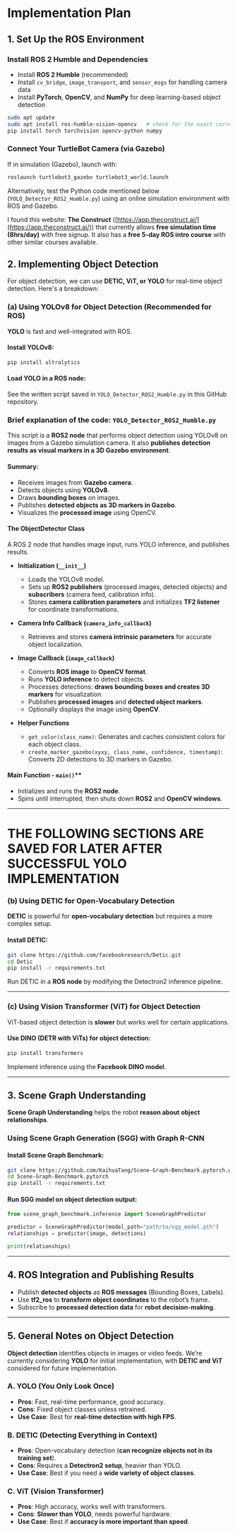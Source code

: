 # Implementation Plan

## 1. Set Up the ROS Environment

### Install ROS 2 Humble and Dependencies

- Install **ROS 2 Humble** (recommended)
- Install `cv_bridge`, `image_transport`, and `sensor_msgs` for handling camera data
- Install **PyTorch**, **OpenCV**, and **NumPy** for deep learning-based object detection

```bash
sudo apt update
sudo apt install ros-humble-vision-opencv   # check for the exact correct version for ROS 2 Humble
pip install torch torchvision opencv-python numpy
```

### Connect Your TurtleBot Camera (via Gazebo)

If in simulation (Gazebo), launch with:

```bash
roslaunch turtlebot3_gazebo turtlebot3_world.launch
```

Alternatively, test the Python code mentioned below (`YOLO_Detector_ROS2_Humble.py`) using an online simulation environment with ROS and Gazebo. 

I found this website: **The Construct** ([https://app.theconstruct.ai/](https://app.theconstruct.ai/)) that currently allows **free simulation time (8hrs/day)** with free signup. It also has a **free 5-day ROS intro course** with other similar courses available.

## 2. Implementing Object Detection

For object detection, we can use **DETIC, ViT, or YOLO** for real-time object detection. Here's a breakdown:

### (a) Using YOLOv8 for Object Detection (Recommended for ROS)

**YOLO** is fast and well-integrated with ROS.

#### Install YOLOv8:

```bash
pip install ultralytics
```

#### Load YOLO in a ROS node:

See the written script saved in `YOLO_Detector_ROS2_Humble.py` in this GitHub repository.

### Brief explanation of the code: `YOLO_Detector_ROS2_Humble.py`

This script is a **ROS2 node** that performs object detection using YOLOv8 on images from a Gazebo simulation camera. It also **publishes detection results as visual markers in a 3D Gazebo environment**.

#### Summary:

- Receives images from **Gazebo camera**.
- Detects objects using **YOLOv8**.
- Draws **bounding boxes** on images.
- Publishes **detected objects as 3D markers in Gazebo**.
- Visualizes the **processed image** using OpenCV.

#### The **ObjectDetector** Class

A ROS 2 node that handles image input, runs YOLO inference, and publishes results.

- **Initialization (`__init__`)**
  - Loads the YOLOv8 model.
  - Sets up **ROS2 publishers** (processed images, detected objects) and **subscribers** (camera feed, calibration info).
  - Stores **camera calibration parameters** and initializes **TF2 listener** for coordinate transformations.

- **Camera Info Callback (`camera_info_callback`)**
  - Retrieves and stores **camera intrinsic parameters** for accurate object localization.

- **Image Callback (`image_callback`)**
  - Converts **ROS image** to **OpenCV format**.
  - Runs **YOLO inference** to detect objects.
  - Processes detections: **draws bounding boxes and creates 3D markers** for visualization.
  - Publishes **processed images** and **detected object markers**.
  - Optionally displays the image using **OpenCV**.

- **Helper Functions**
  - `get_color(class_name)`: Generates and caches consistent colors for each object class.
  - `create_marker_gazebo(xyxy, class_name, confidence, timestamp)`: Converts 2D detections to 3D markers in Gazebo.

#### Main Function - `main()`**
  - Initializes and runs the **ROS2 node**.
  - Spins until interrupted, then shuts down **ROS2** and **OpenCV windows**.

---



# THE FOLLOWING SECTIONS ARE SAVED FOR LATER AFTER SUCCESSFUL YOLO IMPLEMENTATION

### (b) Using DETIC for Open-Vocabulary Detection

**DETIC** is powerful for **open-vocabulary detection** but requires a more complex setup.

#### Install DETIC:

```bash
git clone https://github.com/facebookresearch/Detic.git
cd Detic
pip install -r requirements.txt
```

Run DETIC in a **ROS node** by modifying the Detectron2 inference pipeline.

---

### (c) Using Vision Transformer (ViT) for Object Detection

ViT-based object detection is **slower** but works well for certain applications.

#### Use DINO (DETR with ViTs) for object detection:

```bash
pip install transformers
```

Implement inference using the **Facebook DINO model**.

---

## 3. Scene Graph Understanding

**Scene Graph Understanding** helps the robot **reason about object relationships**.

### Using Scene Graph Generation (SGG) with Graph R-CNN

#### Install Scene Graph Benchmark:

```bash
git clone https://github.com/KaihuaTang/Scene-Graph-Benchmark.pytorch.git
cd Scene-Graph-Benchmark.pytorch
pip install -r requirements.txt
```

#### Run SGG model on object detection output:

```python
from scene_graph_benchmark.inference import SceneGraphPredictor

predictor = SceneGraphPredictor(model_path="path/to/sgg_model.pth")
relationships = predictor(image, detections)

print(relationships)
```

---

## 4. ROS Integration and Publishing Results

- Publish **detected objects** as **ROS messages** (Bounding Boxes, Labels).
- Use **tf2_ros** to **transform object coordinates** to the robot’s frame.
- Subscribe to **processed detection data** for **robot decision-making**.

---

## 5. General Notes on Object Detection

**Object detection** identifies objects in images or video feeds. We’re currently considering **YOLO** for initial implementation, with **DETIC and ViT** considered for future implementation.

### A. YOLO (You Only Look Once)
- **Pros**: Fast, real-time performance, good accuracy.
- **Cons**: Fixed object classes unless retrained.
- **Use Case**: Best for **real-time detection with high FPS**.

### B. DETIC (Detecting Everything in Context)
- **Pros**: Open-vocabulary detection (**can recognize objects not in its training set**).
- **Cons**: Requires a **Detectron2 setup**, heavier than YOLO.
- **Use Case**: Best if you need a **wide variety of object classes**.

### C. ViT (Vision Transformer)
- **Pros**: High accuracy, works well with transformers.
- **Cons**: **Slower than YOLO**, needs powerful hardware.
- **Use Case**: Best if **accuracy is more important than speed**.
